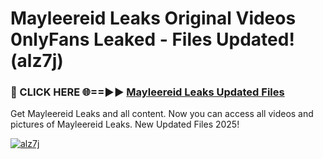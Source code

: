 # Mayleereid Leaks Original Videos 0nlyFans Leaked - Files Updated! (alz7j)

<h3>🔴 CLICK HERE 🌐==►► <a href="https://tinyurl.com/ms9xzufz" rel="nofollow">Mayleereid Leaks Updated Files</a></h3>

Get Mayleereid Leaks and all content. Now you can access all videos and pictures of Mayleereid Leaks. New Updated Files 2025!

[![alz7j](https://i.imgur.com/ppqm5kG.gif)](https://tinyurl.com/ms9xzufz)

